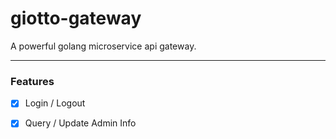# giotto-gateway

A powerful golang microservice api gateway.

---

### Features

- [x] Login / Logout
- [x] Query / Update Admin Info
 